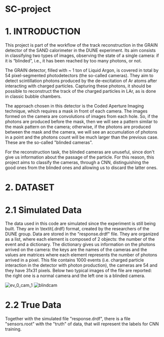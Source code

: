 # SC-project
# 1. INTRODUCTION
This project is part of the workflow of the track reconstruction in the GRAIN detector of the SAND calorimeter in the DUNE experiment. Its aim consists in classifying two types of images, observing the state of a single camera: if it is “blinded”, i.e., it has been reached by too many photons, or not.

The GRAIN detector, filled with ~ 1 ton of Liquid Argon, is covered in total by 54 pixel-segmented photodetectors (the so-called cameras). They aim to detect scintillation photons produced by the de-excitation of Ar atoms after interacting with charged particles. Capturing these photons, it should be possible to reconstruct the track of the charged particles in LAr, as is done in classic bubble chambers.

The approach chosen in this detector is the Coded Aperture Imaging technique, which requires a mask in front of each camera. The images formed on the camera are convolutions of images from each hole. So, if the photons are produced before the mask, then we will see a pattern similar to the mask pattern on the camera; otherwise, if the photons are produced between the mask and the camera, we will see an accumulation of photons in a point and the photons count will be much larger than the previous case. These are the so-called "blinded cameras".

For the reconstruction task, the blinded cameras are unuseful, since don't give us information about the passage of the particle. For this reason, this project aims to classify the cameras, through a CNN, distinguishing the good ones from the blinded ones and allowing us to discard the latter ones.

# 2. DATASET
# 2.1 Simulated Data
The data used in this code are simulated since the experiment is still being built. They are in \textit{.drdf} format, created by the researchers of the DUNE group. Data are stored in the "response.drdf" file. They are organized as a list, where each element is composed of 2 objects: the number of the event and a dictionary. The dictionary gives us information on the photons arrived on the camera: the keys are the names of the cameras and the values are matrices where each element represents the number of photons arrived in a pixel. This file contains 1000 events (i.e. charged particle interaction in the detector with photon production), the cameras are 54 and they have 31x31 pixels. 
Below two typical images of the file are reported: the right one is a normal camera and the left one is a blinded camera.

![ev_0_cam_1](https://github.com/giacomo-santoni/SC-project/assets/133137485/25a9b943-60e5-4cca-9ec6-d2557ce180a6)                                                                  ![blindcam](https://github.com/giacomo-santoni/SC-project/assets/133137485/eab6400d-084f-4fa2-915d-9771940680f2)

# 2.2 True Data
Together with the simulated file "response.drdf", there is a file "sensors.root" with the "truth" of data, that will represent the labels for CNN training.



